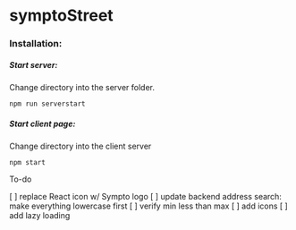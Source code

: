 # symptoStreet

### Installation: 

##### Start server: 
Change directory into the server folder.
```
npm run serverstart
```

##### Start client page:
Change directory into the client server
```
npm start
```


To-do

[ ] replace React icon w/ Sympto logo
[ ] update backend address search: make everything lowercase first
[ ] verify min less than max
[ ] add icons
[ ] add lazy loading 
